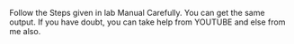 Follow the Steps given in lab Manual Carefully.
You can get the same output. 
If you have doubt, you can take help from YOUTUBE and else from me also.
